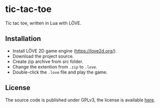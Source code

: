 # tic-tac-toe

Tic tac toe, written in Lua with LÖVE.

## Installation

* Install LÖVE 2D game engine (https://love2d.org/).
* Download the project source.
* Create zip archive from src folder.
* Change the extention from `.zip` to `.love`.
* Double-click the `.love` file and play the game.

## License

The source code is published under GPLv3, the license is available [here](LICENSE).
